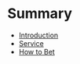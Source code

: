 # Summary

* [Introduction](README.md)
* [Service](services.md/chapter1mdmd.md)
* [How to Bet](Service.md)

